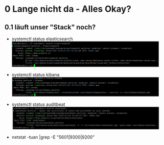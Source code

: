 # 0 Lange nicht da - Alles Okay?
## 0.1 läuft unser "Stack" noch?
  *  systemctl status elasticsearch
  ![image](images/systemctl_elasticsearch.PNG)
  *  systemctl status kibana
  ![image](images/systemctl_kibana.PNG)
  *  systemctl status auditbeat
  ![image](images/systemctl_auditbeat.PNG)

*  netstat -tuan |grep -E "5601|9300|9200"

